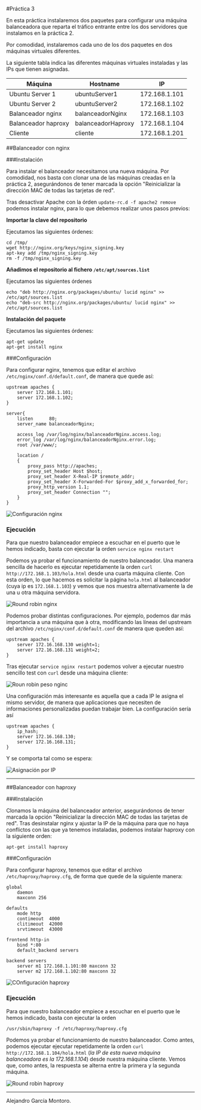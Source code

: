 
#Práctica 3

En esta práctica instalaremos dos paquetes para configurar una máquina balanceadora que reparta el tráfico entrante entre los dos servidores que instalamos en la práctica 2.

Por comodidad, instalaremos cada uno de los dos paquetes en dos máquinas virtuales diferentes.

La siguiente tabla indica las diferentes máquinas virtuales instaladas y las IPs que tienen asignadas.

| Máquina             | Hostname           | IP            |
|---------------------|--------------------|---------------|
| Ubuntu Server 1     | ubuntuServer1      | 172.168.1.101 |
| Ubuntu Server 2     | ubuntuServer2      | 172.168.1.102 |
| Balanceador nginx   | balanceadorNginx   | 172.168.1.103 |
| Balanceador haproxy | balanceadorHaproxy | 172.168.1.104 |
| Cliente             | cliente            | 172.168.1.201 |

##Balanceador con nginx

###Instalación

Para instalar el balanceador necesitamos una nueva máquina. Por comodidad, nos basta con clonar una de las máquinas creadas en la práctica 2, asegurándonos de tener marcada la opción "Reinicializar la dirección MAC de todas las tarjetas de red". 

Tras desactivar Apache con la órden `update-rc.d -f apache2 remove` podemos instalar nginx, para lo que debemos realizar unos pasos previos:

**Importar la clave del repositorio**

Ejecutamos las siguientes órdenes:

```
cd /tmp/
wget http://nginx.org/keys/nginx_signing.key
apt-key add /tmp/nginx_signing.key
rm -f /tmp/nginx_signing.key
```

**Añadimos el repositorio al fichero `/etc/apt/sources.list`**

Ejecutamos las siguientes órdenes

```
echo "deb http://nginx.org/packages/ubuntu/ lucid nginx" >> /etc/apt/sources.list
echo "deb-src http://nginx.org/packages/ubuntu/ lucid nginx" >> /etc/apt/sources.list
```

**Instalación del paquete**

Ejecutamos las siguientes órdenes:

```
apt-get update
apt-get install nginx
```

###Configuración

Para configurar nginx, tenemos que editar el archivo `/etc/nginx/conf.d/default.conf`, de manera que quede así:

```
upstream apaches {
	server 172.168.1.101;
	server 172.168.1.102;
}

server{
	listen		80;
	server_name balanceadorNginx;

	access_log /var/log/nginx/balanceadorNginx.access.log;
	error_log /var/log/nginx/balanceadorNginx.error.log;
	root /var/www/;
	
	location /
	{
		proxy_pass http://apaches;
		proxy_set_header Host $host;
		proxy_set_header X-Real-IP $remote_addr;
		proxy_set_header X-Forwarded-For $proxy_add_x_forwarded_for;
		proxy_http_version 1.1;
		proxy_set_header Connection "";
	}
}
```

![Configuración nginx](./IMGs/P3-01-ConfiguracionNginx.png)

### Ejecución

Para que nuestro balanceador empiece a escuchar en el puerto que le hemos indicado, basta con ejecutar la orden `service nginx restart`

Podemos ya probar el funcionamiento de nuestro balanceador. Una manera sencilla de hacerlo es ejecutar repetidamente la orden `curl http://172.168.1.103/hola.html` desde una cuarta máquina cliente. Con esta orden, lo que hacemos es solicitar la página `hola.html` al balanceador (cuya ip es `172.168.1.103`) y vemos que nos muestra alternativamente la de una u otra máquina servidora.

![Round robin nginx](./IMGs/P3-02-RoundRobin.png)

Podemos probar distintas configuraciones. Por ejemplo, podemos dar más importancia a una máquina que à otra, modificando las líneas del upstream del archivo `/etc/nginx/conf.d/default.conf` de manera que queden así:

```
upstream apaches {
	server 172.16.168.130 weight=1;
	server 172.16.168.131 weight=2;
} 
```

Tras ejecutar `service nginx restart` podemos volver a ejecutar nuestro sencillo test con `curl` desde una máquina cliente:

![Roun robin peso nginc](./IMGs/P3-03-RoundRobinPeso.png)

Una configuración más interesante es aquella que a cada IP le asigna el mismo servidor, de manera que aplicaciones que necesiten de informaciones personalizadas puedan trabajar bien. La configuración sería así

```
upstream apaches {
	ip_hash;
	server 172.16.168.130;
	server 172.16.168.131;
} 
```

Y se comporta tal como se espera:

![Asignación por IP](./IMGs/P3-04-ipHash.png)

----------------------------------

##Balanceador con haproxy

###Instalación

Clonamos la máquina del balanceador anterior, asegurándonos de tener marcada la opción "Reinicializar la dirección MAC de todas las tarjetas de red". Tras desinstalar nginx y ajustar la IP de la máquina para que no haya conflictos con las que ya tenemos instaladas, podemos instalar haproxy con la siguiente orden:

```
apt-get install haproxy
```

###Configuración

Para configurar haproxy, tenemos que editar el archivo `/etc/haproxy/haproxy.cfg`, de forma que quede de la siguiente manera:

```
global
	daemon
	maxconn 256

defaults
	mode http
	contimeout	4000
	clitimeout	42000
	srvtimeout	43000

frontend http-in
	bind *:80
	default_backend servers

backend servers
	server m1 172.168.1.101:80 maxconn 32
	server m2 172.168.1.102:80 maxconn 32
```

![COnfiguración haproxy](./IMGs/P3-05-ConfiguracionHaproxy.png)

### Ejecución

Para que nuestro balanceador empiece a escuchar en el puerto que le hemos indicado, basta con ejecutar la orden

```
/usr/sbin/haproxy -f /etc/haproxy/haproxy.cfg
```

Podemos ya probar el funcionamiento de nuestro balanceador. Como antes, podemos ejecutar ejecutar repetidamente la orden `curl http://172.168.1.104/hola.html` (*la IP de esta nueva máquina balanceadora es la 172.168.1.104*) desde nuestra máquina cliente. Vemos que, como antes, la respuesta se alterna entre la primera y la segunda máquina.

![Round robin haproxy](./IMGs/P3-06-RoundRobin.png)

----
Alejandro García Montoro.
